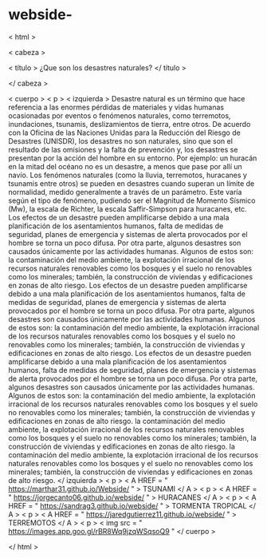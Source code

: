 # webside-
< html >

< cabeza >

< título >
¿Que son los desastres naturales?
</ título >

</ cabeza >

< cuerpo >
< p >
< izquierda >
Desastre natural es un término que hace referencia a las enormes pérdidas de materiales y vidas humanas ocasionadas por eventos o fenómenos naturales, como terremotos, inundaciones, tsunamis, deslizamientos de tierra, entre otros. De acuerdo con la Oficina de las Naciones Unidas para la Reducción del Riesgo de Desastres (UNISDR), los desastres no son naturales, sino que son el resultado de las omisiones y la falta de prevención y, los desastres se presentan por la acción del hombre en su entorno. Por ejemplo: un huracán en la mitad del océano no es un desastre, a menos que pase por allí un navío. Los fenómenos naturales (como la lluvia, terremotos, huracanes y tsunamis entre otros) se pueden en desastres cuando superan un límite de normalidad, medido generalmente a través de un parámetro. Este varía según el tipo de fenómeno, pudiendo ser el Magnitud de Momento Sísmico (Mw), la escala de Richter, la escala Saffir-Simpson para huracanes, etc. Los efectos de un desastre pueden amplificarse debido a una mala planificación de los asentamientos humanos, falta de medidas de seguridad, planes de emergencia y sistemas de alerta provocados por el hombre se torna un poco difusa. Por otra parte, algunos desastres son causados ​​únicamente por las actividades humanas. Algunos de estos son: la contaminación del medio ambiente, la explotación irracional de los recursos naturales renovables como los bosques y el suelo no renovables como los minerales; también, la construcción de viviendas y edificaciones en zonas de alto riesgo. Los efectos de un desastre pueden amplificarse debido a una mala planificación de los asentamientos humanos, falta de medidas de seguridad, planes de emergencia y sistemas de alerta provocados por el hombre se torna un poco difusa. Por otra parte, algunos desastres son causados ​​únicamente por las actividades humanas. Algunos de estos son: la contaminación del medio ambiente, la explotación irracional de los recursos naturales renovables como los bosques y el suelo no renovables como los minerales; también, la construcción de viviendas y edificaciones en zonas de alto riesgo. Los efectos de un desastre pueden amplificarse debido a una mala planificación de los asentamientos humanos, falta de medidas de seguridad, planes de emergencia y sistemas de alerta provocados por el hombre se torna un poco difusa. Por otra parte, algunos desastres son causados ​​únicamente por las actividades humanas. Algunos de estos son: la contaminación del medio ambiente, la explotación irracional de los recursos naturales renovables como los bosques y el suelo no renovables como los minerales; también, la construcción de viviendas y edificaciones en zonas de alto riesgo. la contaminación del medio ambiente, la explotación irracional de los recursos naturales renovables como los bosques y el suelo no renovables como los minerales; también, la construcción de viviendas y edificaciones en zonas de alto riesgo. la contaminación del medio ambiente, la explotación irracional de los recursos naturales renovables como los bosques y el suelo no renovables como los minerales; también, la construcción de viviendas y edificaciones en zonas de alto riesgo.
</ izquierda >
< p >
< A  HREF = " https://marthar31.github.io/Webside/ " > TSUNAMI </ A >
< p >
< A  HREF = " https://jorgecanto06.github.io/webside/ " > HURACANES </ A >
< p >
< A  HREF = " https://sandrag3.github.io/webside/ " > TORMENTA TROPICAL </ A >
< p >
< A  HREF = " https://jaredgutierrez11.github.io/webside/ " > TERREMOTOS </ A >
< p >
< img  src = " https://images.app.goo.gl/rBR8Wq9jzqWSqsoQ9 "
</ cuerpo >

</ html >
